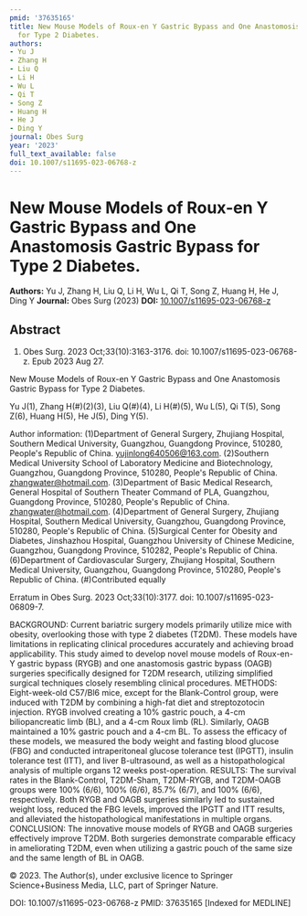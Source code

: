 ```yaml
---
pmid: '37635165'
title: New Mouse Models of Roux-en Y Gastric Bypass and One Anastomosis Gastric Bypass
  for Type 2 Diabetes.
authors:
- Yu J
- Zhang H
- Liu Q
- Li H
- Wu L
- Qi T
- Song Z
- Huang H
- He J
- Ding Y
journal: Obes Surg
year: '2023'
full_text_available: false
doi: 10.1007/s11695-023-06768-z
---
```


# New Mouse Models of Roux-en Y Gastric Bypass and One Anastomosis Gastric Bypass for Type 2 Diabetes.
**Authors:** Yu J, Zhang H, Liu Q, Li H, Wu L, Qi T, Song Z, Huang H, He J, Ding Y
**Journal:** Obes Surg (2023)
**DOI:** [10.1007/s11695-023-06768-z](https://doi.org/10.1007/s11695-023-06768-z)

## Abstract

1. Obes Surg. 2023 Oct;33(10):3163-3176. doi: 10.1007/s11695-023-06768-z. Epub
2023  Aug 27.

New Mouse Models of Roux-en Y Gastric Bypass and One Anastomosis Gastric Bypass 
for Type 2 Diabetes.

Yu J(1), Zhang H(#)(2)(3), Liu Q(#)(4), Li H(#)(5), Wu L(5), Qi T(5), Song Z(6), 
Huang H(5), He J(5), Ding Y(5).

Author information:
(1)Department of General Surgery, Zhujiang Hospital, Southern Medical 
University, Guangzhou, Guangdong Province, 510280, People's Republic of China. 
yujinlong640506@163.com.
(2)Southern Medical University School of Laboratory Medicine and Biotechnology, 
Guangzhou, Guangdong Province, 510280, People's Republic of China. 
zhangwater@hotmail.com.
(3)Department of Basic Medical Research, General Hospital of Southern Theater 
Command of PLA, Guangzhou, Guangdong Province, 510280, People's Republic of 
China. zhangwater@hotmail.com.
(4)Department of General Surgery, Zhujiang Hospital, Southern Medical 
University, Guangzhou, Guangdong Province, 510280, People's Republic of China.
(5)Surgical Center for Obesity and Diabetes, Jinshazhou Hospital, Guangzhou 
University of Chinese Medicine, Guangzhou, Guangdong Province, 510282, People's 
Republic of China.
(6)Department of Cardiovascular Surgery, Zhujiang Hospital, Southern Medical 
University, Guangzhou, Guangdong Province, 510280, People's Republic of China.
(#)Contributed equally

Erratum in
    Obes Surg. 2023 Oct;33(10):3177. doi: 10.1007/s11695-023-06809-7.

BACKGROUND: Current bariatric surgery models primarily utilize mice with 
obesity, overlooking those with type 2 diabetes (T2DM). These models have 
limitations in replicating clinical procedures accurately and achieving broad 
applicability. This study aimed to develop novel mouse models of Roux-en-Y 
gastric bypass (RYGB) and one anastomosis gastric bypass (OAGB) surgeries 
specifically designed for T2DM research, utilizing simplified surgical 
techniques closely resembling clinical procedures.
METHODS: Eight-week-old C57/Bl6 mice, except for the Blank-Control group, were 
induced with T2DM by combining a high-fat diet and streptozotocin injection. 
RYGB involved creating a 10% gastric pouch, a 4-cm biliopancreatic limb (BL), 
and a 4-cm Roux limb (RL). Similarly, OAGB maintained a 10% gastric pouch and a 
4-cm BL. To assess the efficacy of these models, we measured the body weight and 
fasting blood glucose (FBG) and conducted intraperitoneal glucose tolerance test 
(IPGTT), insulin tolerance test (ITT), and liver B-ultrasound, as well as a 
histopathological analysis of multiple organs 12 weeks post-operation.
RESULTS: The survival rates in the Blank-Control, T2DM-Sham, T2DM-RYGB, and 
T2DM-OAGB groups were 100% (6/6), 100% (6/6), 85.7% (6/7), and 100% (6/6), 
respectively. Both RYGB and OAGB surgeries similarly led to sustained weight 
loss, reduced the FBG levels, improved the IPGTT and ITT results, and alleviated 
the histopathological manifestations in multiple organs.
CONCLUSION: The innovative mouse models of RYGB and OAGB surgeries effectively 
improve T2DM. Both surgeries demonstrate comparable efficacy in ameliorating 
T2DM, even when utilizing a gastric pouch of the same size and the same length 
of BL in OAGB.

© 2023. The Author(s), under exclusive licence to Springer Science+Business 
Media, LLC, part of Springer Nature.

DOI: 10.1007/s11695-023-06768-z
PMID: 37635165 [Indexed for MEDLINE]
